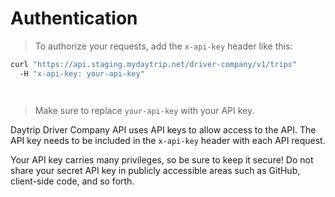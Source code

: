 # Authentication

> To authorize your requests, add the `x-api-key` header like this:

```bash
curl "https://api.staging.mydaytrip.net/driver-company/v1/trips"
  -H "x-api-key: your-api-key"
```

```javascript

```

```python

```

> Make sure to replace `your-api-key` with your API key.

Daytrip Driver Company API uses API keys to allow access to the API. The API key needs to be included in the `x-api-key` header with each API request.

Your API key carries many privileges, so be sure to keep it secure! Do not share your secret API key in publicly accessible areas such as GitHub, client-side code, and so forth.
